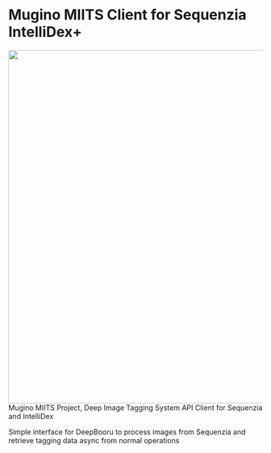 # Mugino MIITS Client for Sequenzia IntelliDex+
<img width="700" src="https://user-images.githubusercontent.com/15165770/211075998-eef8e302-768c-4a78-8de3-fc287bade11d.png"><br/>
Mugino MIITS Project, Deep Image Tagging System API Client for Sequenzia and IntelliDex

Simple interface for DeepBooru to process images from Sequenzia and retrieve tagging data async from normal operations
